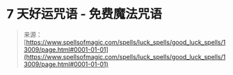 <!--yml

category: 未分类

date: 2024-06-12 18:51:07

-->

# 7 天好运咒语 - 免费魔法咒语

> 来源：[https://www.spellsofmagic.com/spells/luck_spells/good_luck_spells/13009/page.html#0001-01-01](https://www.spellsofmagic.com/spells/luck_spells/good_luck_spells/13009/page.html#0001-01-01)
